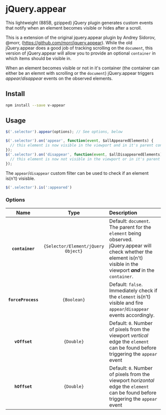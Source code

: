 # jQuery.appear

This lightweight (885B, gzipped) jQuery plugin generates custom events that notify when an element becomes visible or hides after a scroll. 

This is a extension of the original jquery.appear plugin by Andrey Sidorov, @morr, (https://github.com/morr/jquery.appear). While the old jQuery.appear does a good job of tracking scrolling on the `document`, this version of jQuery.appear will allow you to provide an optional `container` in which items should be visible in.

When an element becomes visible or not in it's container (the container can either be an elemnt with scrolling or the `document`) jQuery.appear triggers *appear*/*disappear* events on the observed elements. 

## Install

```bash
npm install --save v-appear
```

## Usage

```js
$('.selector').appear(options); // See options, below  

$('.selector').on('appear', function(event, $allAppearedElements) {
  // this element is now visible in the viewport and in it's parent container (if provided)
});
$('.selector').on('disappear', function(event, $allDisappearedElements) {
  // this element is now not visible in the viewport or in it's parent container (if provided)
});
```

The `appear`/`disappear` custom filter can be used to check if an element is(n't) visisble.

```js
$('.selector').is(':appeared')
```

### Options
|Name|Type|Description|
|:--:|:--:|:----------|
|**`container`**|`{Selector/Element/jQuery Object}`|Default: `document`. The parent for the `element` being observed. jQuery.appear will check whether the element is(n't) visible in the viewport ***and*** in the `container`.  |
|**`forceProcess`**|`{Boolean}`|Default: `false`. Immediately check if the `element` is(n't) visible and fire `appear`/`disappear` events accordingly. |
|**`vOffset`**|`{Double}`|Default: `0`. Number of pixels from the viewport _vertical_ edge the `element` can be found before triggering the `appear` event |
|**`hOffset`**|`{Double}`|Default: `0`. Number of pixels from the viewport _horizontal_ edge the `element` can be found before triggering the `appear` event |